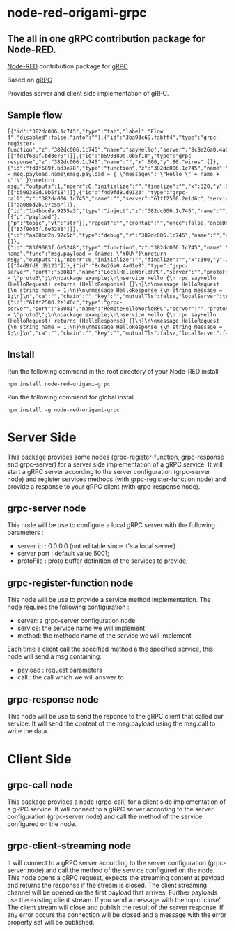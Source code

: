 
# node-red-origami-grpc

## The all in one gRPC contribution package for Node-RED.

[Node-RED][1] contribution package for [gRPC][2]

Based on [gRPC][2] 

Provides server and client side implementation of gRPC.

## Sample flow

    [{"id":"382dc006.1c745","type":"tab","label":"Flow 4","disabled":false,"info":""},{"id":"3ba93c69.fabff4","type":"grpc-register-function","z":"382dc006.1c745","name":"sayHello","server":"8c8e26a0.4a01e8","service":"Hello","method":"sayHello","x":100,"y":80,"wires":[["fd1f689f.bd3e78"]]},{"id":"b590389d.0b5f18","type":"grpc-response","z":"382dc006.1c745","name":"","x":600,"y":80,"wires":[]},{"id":"fd1f689f.bd3e78","type":"function","z":"382dc006.1c745","name":"sayHello","func":"name = msg.payload.name\nmsg.payload = { \"message\": \"Hello \" + name + \"!\" }\nreturn msg;","outputs":1,"noerr":0,"initialize":"","finalize":"","x":320,"y":80,"wires":[["b590389d.0b5f18"]]},{"id":"f4d9fd8.d9123","type":"grpc-call","z":"382dc006.1c745","name":"","server":"61ff2500.2e1d6c","service":"Hello","method":"sayHello","chain":"","key":"","x":550,"y":220,"wires":[["aa08bd2b.97c5b"]]},{"id":"1b4bbcda.9255a3","type":"inject","z":"382dc006.1c745","name":"","props":[{"p":"payload"},{"p":"topic","vt":"str"}],"repeat":"","crontab":"","once":false,"onceDelay":0.1,"topic":"","payload":"","payloadType":"str","x":100,"y":220,"wires":[["83f9083f.6e5248"]]},{"id":"aa08bd2b.97c5b","type":"debug","z":"382dc006.1c745","name":"","active":true,"tosidebar":true,"console":false,"tostatus":false,"complete":"false","statusVal":"","statusType":"auto","x":750,"y":220,"wires":[]},{"id":"83f9083f.6e5248","type":"function","z":"382dc006.1c745","name":"supply name","func":"msg.payload = {name: \"YOU\"}\nreturn msg;","outputs":1,"noerr":0,"initialize":"","finalize":"","x":300,"y":220,"wires":[["f4d9fd8.d9123"]]},{"id":"8c8e26a0.4a01e8","type":"grpc-server","port":"50081","name":"LocalHelloWorldRPC","server":"","protoFile":"syntax = \"proto3\";\n\npackage example;\n\nservice Hello {\n rpc sayHello (HelloRequest) returns (HelloResponse) {}\n}\n\nmessage HelloRequest {\n string name = 1;\n}\n\nmessage HelloResponse {\n string message = 1;\n}\n","ca":"","chain":"","key":"","mutualTls":false,"localServer":true},{"id":"61ff2500.2e1d6c","type":"grpc-server","port":"50081","name":"RemoteHelloWorldRPC","server":"","protoFile":"syntax = \"proto3\";\n\npackage example;\n\nservice Hello {\n rpc sayHello (HelloRequest) returns (HelloResponse) {}\n}\n\nmessage HelloRequest {\n string name = 1;\n}\n\nmessage HelloResponse {\n string message = 1;\n}\n","ca":"","chain":"","key":"","mutualTls":false,"localServer":false}]

## Install

Run the following command in the root directory of your Node-RED install

    npm install node-red-origami-grpc

Run the following command for global install

    npm install -g node-red-origami-grpc

# Server Side

This package provides some nodes (grpc-register-function, grpc-response and grpc-server) for a server side implementation of a gRPC service.
It will start a gRPC server according to the server configuration (grpc-server node) and register services methods (with grpc-register-function node) and provide a response to your gRPC client (with grpc-response node).

## grpc-server node

This node will be use to configure a local gRPC server with the following parameters :   
* server ip : 0.0.0.0 (not editable since it's a local server)
* server port : default value 5001;
* protoFile : proto buffer definition of the services to provide;

## grpc-register-function node

This node will be use to provide a service method implementation.
The node requires the following configuration :   
* server: a grpc-server configuration node
* service: the service name we will implement
* method: the methode name of the service we will implement

Each time a client call the specified method a the specified service, this node will send a msg containing:   
* payload : request parameters
* call : the call which we will answer to 


## grpc-response node

This node will be use to send the reponse to the gRPC client that called our service.
It will send the content of the msg.payload using the msg.call to write the data.

# Client Side

## grpc-call node
This package provides a node (grpc-call) for a client side implementation of a gRPC service.
It will connect to a gRPC server according to the server configuration (grpc-server node) and call the method of the service configured on the node.

## grpc-client-streaming node

It will connect to a gRPC server according to the server configuration (grpc-server node) and call the method of the service configured on the node.
This node opens a gRPC request, expects the streaming content at payload and returns the response if the stream is closed. 
The client streaming channel will be opened on the first payload that arrives. 
Further payloads use the existing client stream. If you send a message with the topic 'close'.
The client stream will close and publish the result of the server response. 
If any error occurs the connection will be closed and a message with the error property set will be published.

[1]:https://nodered.org
[2]:https://www.npmjs.com/package/grpc
